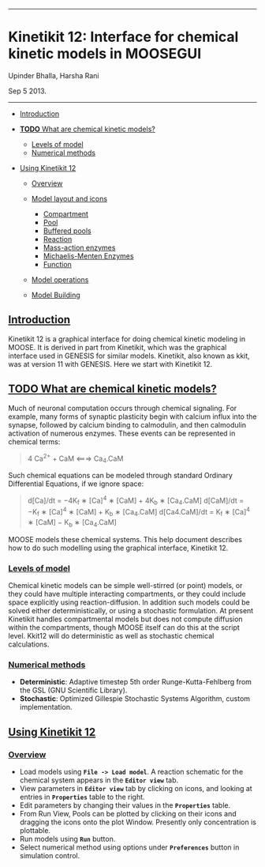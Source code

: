 -----

# Kinetikit 12: Interface for chemical kinetic models in MOOSEGUI

Upinder Bhalla, Harsha Rani

Sep 5 2013.

-----

*   [Introduction](#introduction)

*   [**TODO** What are chemical kinetic models?](#todo-what-are-chemical-kinetic-models)
    *   [Levels of model](#levels-of-model)
    *   [Numerical methods](#numerical-methods)
*   [Using Kinetikit 12](#using-kinetikit-12)

    *   [Overview](#overview)
    *   [Model layout and icons](#model-layout-and-icons)

        *   [Compartment](#compartment)
        *   [Pool](#pool)
        *   [Buffered pools](#buffered-pools)
        *   [Reaction](#reaction)
        *   [Mass-action enzymes](#mass-action-enzymes)
        *   [Michaelis-Menten Enzymes](#michaelis-menten-enzymes)
        *   [Function](#function)
    *   [Model operations](#model-operations)
    *   [Model Building](#model-building)

## [Introduction](#TOC)

Kinetikit 12 is a graphical interface for doing chemical kinetic modeling in MOOSE. It is derived in part from Kinetikit, which was the graphical interface used in GENESIS for similar models. Kinetikit, also known as kkit, was at version 11 with GENESIS. Here we start with Kinetikit 12.

## [**TODO** What are chemical kinetic models?](#TOC)

Much of neuronal computation occurs through chemical signaling. For example, many forms of synaptic plasticity begin with calcium influx into the synapse, followed by calcium binding to calmodulin, and then calmodulin activation of numerous enzymes. These events can be represented in chemical terms:

> 4 Ca<sup>2+</sup> + CaM &lt;===&gt; Ca<sub>4</sub>.CaM

Such chemical equations can be modeled through standard Ordinary Differential Equations, if we ignore space:

> d[Ca]/dt = −4K<sub>f</sub> ∗ [Ca]<sup>4</sup> ∗ [CaM] + 4K<sub>b</sub> ∗ [Ca<sub>4</sub>.CaM]
> d[CaM]/dt = −K<sub>f</sub> ∗ [Ca]<sup>4</sup> ∗ [CaM] + K<sub>b</sub> ∗ [Ca<sub>4</sub>.CaM]
> d[Ca4.CaM]/dt = K<sub>f</sub> ∗ [Ca]<sup>4</sup> ∗ [CaM] − K<sub>b</sub> ∗ [Ca<sub>4</sub>.CaM]

MOOSE models these chemical systems. This help document describes how to do such modelling using the graphical interface, Kinetikit 12.

### [Levels of model](#TOC)

Chemical kinetic models can be simple well-stirred (or point) models, or they could have multiple interacting compartments, or they could include space explicitly using reaction-diffusion. In addition such models could be solved either deterministically, or using a stochastic formulation. At present Kinetikit handles compartmental models but does not compute diffusion within the compartments, though MOOSE itself can do this at the script level. Kkit12 will do deterministic as well as stochastic chemical calculations.

### [Numerical methods](#TOC)

*   **Deterministic**: Adaptive timestep 5th order Runge-Kutta-Fehlberg from the GSL (GNU Scientific Library).
*   **Stochastic**: Optimized Gillespie Stochastic Systems Algorithm, custom implementation.

## [Using Kinetikit 12](#TOC)

### [Overview](#TOC)

*   Load models using **`File -> Load model`**. A reaction schematic for the chemical system appears in the  **`Editor view`** tab.
*   View parameters in **`Editor view`** tab by clicking on icons, and looking at entries in **`Properties`** table to the right.
*   Edit parameters by changing their values in the **`Properties`** table.
*   From Run View, Pools can be plotted by clicking on their icons and dragging the icons onto the plot Window. Presently only concentration is plottable.
*   Run models using **`Run`** button.
*   Select numerical method using options under **`Preferences`** button in simulation control.

<!--*   Save plots using the icons at the bottom of the **`Plot Window`**.

Most of these operations are detailed in other sections, and are shared with other aspects of the MOOSE simulation interface. Here we focus on the Kinetikit-specific items.

### [Model layout and icons](#TOC)

When you are in the **`Model View`** tab you will see a collection of icons, arrows, and grey boxes surrounding these. This is a schematic of the reaction scheme being modeled. You can view and change parameters, and change the layout of the model.


![](../../images/Moose1.png)

Resizing the model layout and icons:

*   **Zoom**: Comma and period keys. Alternatively, the mouse scroll wheel or vertical scroll line on the track pad will cause the display to zoom in and out.
*   **Pan**: The arrow keys move the display left, right, up, and down.
*   **Entire Model View**: Pressing the **`a`** key will fit the entire model into the entire field of view.
*   **Resize Icons**: Angle bracket keys, that is, **`<`** and **`>`** or **`+`** and **`-`**. This resizes the icons while leaving their positions on the screen layout more or less the same.
*   **Original Model View**: Presing the **`A`** key (capital `A`) will revert to the original model view including the original icon scaling.

#### [Compartment](#TOC)

The _compartment_ in moose is usually a contiguous domain in which a certain set of chemical reactions and molecular species occur. The definition is very closely related to that of a cell-biological compartment. Examples include the extracellular space, the cell membrane, the cytosol, and the nucleus. Compartments can be nested, but of course you cannot put a bigger compartment into a smaller one.

*   **Icon**: Grey boundary around a set of reactions.
*   **Moving Compartments**: Click and drag on the boundary.
*   **Resizing Compartment boundary**: Happens automatically when contents are repositioned, so that the boundary just contains contents.
*   **Compartment editable parameters**:

    *   **`name`**: The name of the compartment.
    *   **`size`**: This is the volume, surface area or length of the compartment, depending on its type.
*   **Compartment fixed parameters**:

    *   **`numDimensions`**: This specifies whether the compartment is a volume, a 2-D surface, or if it is just being represented as a length.

#### [Pool](#TOC)

This is the set of molecules of a given species within a compartment. Different chemical states of the same molecule are in different pools.

*   **Icon**: ![](../../images/Pool.png) Colored rectangle with pool name in it.
*   **Moving pools**: Click and drag.
*   **Pool editable parameters**:

    *   **`name`**: Name of the pool
    *   **`n`**: Number of molecules in the pool
    *   **`nInit`**: Initial number of molecules in the pool. `n` gets set to this value when the `reinit` operation is done.
    *   **`conc`**: Concentration of the molecules in the pool.

        > conc = n * unit_scale_factor / (N<sub>A</sub> * vol)
    *   **`concInit`**: Initial concentration of the molecules in the pool.

        > concInit = nInit * unit_scale_factor / (N<sub>A</sub> * vol)
`conc` is set to this value when the `reinit` operation is done.
*   **Pool fixed parameters**

    *   **`size`**: Derived from the compartment that holds the pool. Specifies volume, surface area or length of the holding compartment.

#### [Buffered pools](#TOC)

Some pools are set to a fixed `n`, that is number of molecules, and therefore a fixed concentration, throughout a simulation. These are buffered pools.

*   **Icon**: ![](../../images/BufPool.png) Colored rectangle with pool name in it.
*   **Moving Buffered pools**: Click and drag.
*   **Buffered Pool editable parameters**

    *   **`name`**: Name of the pool
    *   **`nInit`**: Fixed number of molecules in the pool. `n` gets set to this value throughout the run.
    *   **`concInit`**: Fixed concentration of the molecules in the pool.

        > concInit = nInit * unit_scale_factor / (N<sub>A</sub> * vol)
`conc` is set to this value throughout the run.
*   **Pool fixed parameters**:

    *   **`n`**: Number of molecules in the pool. Derived from `nInit`.
    *   **`conc`**: Concentration of molecules in the pool. Derived from `concInit`.
    *   **`size`**: Derived from the compartment that holds the pool. Specifies volume, surface area or length of the holding compartment.

#### [Reaction](#TOC)

These are conversion reactions between sets of pools. They are reversible, but you can set either of the rates to zero to get irreversibility. In the illustration below, **`D`** and **`A`** are substrates, and **`B`** is the product of the reaction. This is indicated by the direction of the green arrow.

![](../../images/KkitReaction.png)


*   **Icon**: ![](../../images/KkitReacIcon.png) Reversible reaction arrow.
*   **Moving Reactions**: Click and drag.
*   **Reaction editable parameters**:

    *   name : Name of reaction
    *   K~f~ : Forward rate of reaction, in `concentration/time` units. This is the normal way to express and manipulate the reaction rate.
    *   k~f~ : Forward rate of reaction, in `number/time` units. This is used internally for computations, but is volume-dependent and should not be used to manipulate the reaction rate unless you really know what you are doing.
    *   K~b~ : Backward rate of reaction, in `concentration/time` units. This is the normal way to express and manipulate the reaction rate.
    *   k~b~ : Backward rate of reaction, in `number/time` units. This is used internally for computations, but is volume-dependent and should not be used to manipulate the reaction rate unless you really know what you are doing.
*   **Reaction fixed parameters**:

    *   **numProducts**: Number of product molecules.
    *   **numSubstrates**: Number of substrates molecules.

#### [Mass-action enzymes](#TOC)

These are enzymes that model the chemical equations

> E + S <===> E.S -> E + P

Note that the second reaction is irreversible. Note also that mass-action enzymes include a pool to represent the **`E.S`** (enzyme-substrate) complex. In the example below, the enzyme pool is named **`MassActionEnz`**, the substrate is **`C`**, and the product is **`E`**. The direction of the enzyme reaction is indicated by the red arrows.


![](../../images/MassActionEnzReac.png)


*   **Icon**: ![](../../images/MassActionEnzIcon.png) Colored ellipse atop a small square. The ellipse represents the enzyme. The small square represents **`E.S`**, the enzyme-substrate complex. The ellipse icon has the same color as the enzyme pool **`E`**. It is connected to the enzyme pool **`E`** with a straight line of the same color.

    The ellipse icon sits on a continuous, typically curved arrow in red, from the substrate to the product.

    A given enzyme pool can have any number of enzyme activities, since the same enzyme might catalyze many reactions.

*   **Moving Enzymes**: Click and drag on the ellipse.
*   **Enzyme editable parameters**

    *   name : Name of enzyme.
    *   K~m~ : Michaelis-Menten value for enzyme, in `concentration` units.
    *   k~cat~ : Production rate of enzyme, in `1/time` units. Equal to k~3~, the rate of the second, irreversible reaction.
    *   k~1~ : Forward rate of the **E+S** reaction, in number and `1/time` units. This is what is used in the internal calculations.
    *   k~2~: Backward rate of the **E+S** reaction, in `1/time` units. Used in internal calculations.
    *   k~3~: Forward rate of the **E.S -> E + P** reaction, in `1/time` units. Equivalent to k~cat~. Used in internal calculations.
    *   ratio: This is equal to k~2~/k~3~. Needed to define the internal rates in terms of K~m~ and k~cat~. I usually use a value of 4.
*   **Enzyme-substrate-complex editable parameters**: These are identical to those of any other pool.

    *   **name**: Name of the **`E.S`** complex. Defaults to **`<enzymeName>_cplx`**.
    *   **n**: Number of molecules in the pool
    *   **nInit**: Initial number of molecules in the complex. `n` gets set to this value when the `reinit` operation is done.
    *   **conc**: Concentration of the molecules in the pool.

        > conc = n * unit_scale_factor / (N<sub>A</sub> * vol)
    *   **`concInit`**: Initial concentration of the molecules in the pool.

        > concInit = nInit * unit_scale_factor / (N<sub>A</sub> * vol)
`conc` is set to this value when the `reinit` operation is done.
*   **Enzyme-substrate-complex fixed parameters**:

    *   **size**: Derived from the compartment that holds the pool. Specifies volume, surface area or length of the holding compartment. Note that the Enzyme-substrate-complex is assumed to be in the same compartment as the enzyme molecule.

#### [Michaelis-Menten Enzymes](#TOC)

These are enzymes that obey the Michaelis-Menten equation

> V = V<sub>max</sub> * [S] / ( K<sub>m</sub> + [S] ) = k<sub>cat</sub> * [Etot] * [S] / ( K<sub>m</sub> + [S] )

where

*   V~max~ is the maximum rate of the enzyme
*   [Etot] is the total amount of the enzyme
*   K~m~ is the Michaelis-Menten constant
*   S is the substrate.

Nominally these enzymes model the same chemical equation as the mass-action enzyme:

> E + S <===> E.S -> E + P

but they make the assumption that the **``E.S``** is in a quasi-steady-state with **``E``** and **``S``**, and they also ignore sequestration of the enzyme into the complex. So there is no representation of the **``E.S``** complex. In the example below, the enzyme pool is named **``MM_Enz``**, the substrate is **``E``**, and the product is **``F``**. The direction of the enzyme reaction is indicated by the red arrows.


![](../../images/MM_EnzReac.png)

*   **Icon**: ![](../../images/MM_EnzIcon.png) Colored ellipse. The ellipse represents the enzyme The ellipse icon has the same color as the enzyme **`MM_Enz`**. It is connected to the enzyme pool **`MM_Enz`** with a straight line of the same color. The ellipse icon sits on a continuous, typically curved arrow in red, from the substrate to the product. A given enzyme pool can have any number of enzyme activities, since the same enzyme might catalyze many reactions.
*   **Moving Enzymes**: Click and drag.
*   **Enzyme editable parameters**:

    *   name: Name of enzyme.
    *   K~m~: Michaelis-Menten value for enzyme, in `concentration` units.
    *   k~cat~: Production rate of enzyme, in `1/time` units. Equal to k~3~, the rate of the second, irreversible reaction.

#### [Function](#TOC)

Function objects can be used to evaluate expressions with arbitrary number of variables and constants. We can assign expression of the form:

f(c0, c1, ..., cM, x0, x1, ..., xN, y0,..., yP ) 

where ci‘s are constants and xi‘s and yi‘s are variables.

It can parse mathematical expression defining a function and evaluate it and/or its derivative for specified variable values. The variables can be input from other moose objects. In case of arbitrary variable names, the source message must have the variable name as the first argument.

*   **Icon**: Colored rectangle with pool name. This is **`ƒ`** in the example image below. The input pools **`A`** and **`B`** connect to the **&fnof;** with blue arrows. The function ouput's to BuffPool

### [Model operations](#TOC)

*   **Loading models**: **`File -> Load Model -> select from dialog`**. This operation makes the previously loaded model disable and loads newly selected models in **`Model View`**
*   **New**: **`File -> New -> Model name `**. This opens a empty widget for model building
*   **Saving models**: **`File -> Save Model -> select from dialog`**.
*   **Changing numerical methods**: **`Preference->Chemical tab`** item from Simulation Control. Currently supports:

    *   Runge Kutta: This is the Runge-Kutta-Fehlberg implementation from the GNU Scientific Library (GSL). It is a fifth order variable timestep explicit method. Works well for most reaction systems except if they have very stiff reactions.
    *   Gillespie: Optimized Gillespie stochastic systems algorithm, custom implementation. This uses variable timesteps internally. Note that it slows down with increasing numbers of molecules in each pool. It also slows down, but not so badly, if the number of reactions goes up.
    *   Exponential Euler:This methods computes the solution of partial and ordinary differential equations.

### [Model building](#TOC)

![](../../images/chemical_CS.png)

*   The Edit Widget includes various menu options and model icons on the top.*   Use the mouse buttton to click and drag icons from toolbar to Edit Widget, two things will happen, icon will appear in the editor widget
        and a object editor will pop up with lots of parameters with respect to moose object.
Rules:

        *   Compartment has to be created firstly \n(At present only single compartment model is allowed)
    *   Enzyme should be dropped on a pool as parent and function should be dropped on buffPool for output
        <li> Drag in pool's and reaction on to the editor widget, now one can set up a reaction.Click on mooseObject one can find a little arrow on the top right corner of the object, drag from this little arrow to any object for connection.E.g pool to reaction and reaction to pool. Specific connection type gets specific colored arrow. E.g. Green color arrow for specifying connection between reactant and product for reaction.
Clicking on the object one can rearrange object for clean layout.
Second order reaction can also be done by repeating the connection over again
*   Each connection can be deleted and using rubberband selection each moose object can be deleted

![](../../images/Chemical_run.png)

*   From run widget, pools are draggable to plot window for plotting. (Currently **`conc`** is plotted as default field)
            Plots are color-coded as per in model.
*   Model can be run by clicking start button. One can stop button in mid-stream and start up again without affectiong the calculations.
        The reset button clears the simulation.
